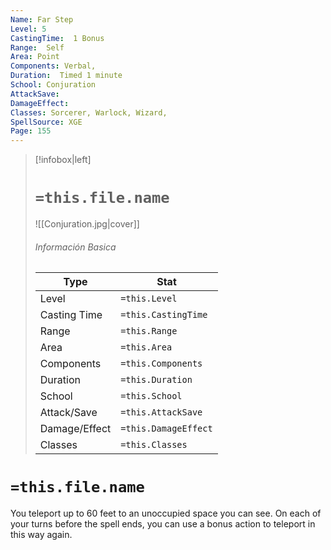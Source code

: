```yaml
---
Name: Far Step
Level: 5
CastingTime:  1 Bonus 
Range:  Self
Area: Point
Components: Verbal, 
Duration:  Timed 1 minute
School: Conjuration
AttackSave: 
DamageEffect: 
Classes: Sorcerer, Warlock, Wizard, 
SpellSource: XGE
Page: 155
---
```


>[!infobox|left]
># `=this.file.name`
>![[Conjuration.jpg|cover]]
> ###### Información Basica
> Type |  Stat |
> ---|---|
> Level | `=this.Level` |
> Casting Time | `=this.CastingTime` |
> Range | `=this.Range` |
> Area | `=this.Area` |
> Components | `=this.Components` |
> Duration | `=this.Duration` |
> School | `=this.School` |
> Attack/Save | `=this.AttackSave` |
> Damage/Effect | `=this.DamageEffect` |
> Classes | `=this.Classes` |

# `=this.file.name`
You teleport up to 60 feet to an unoccupied space you can see. On each of your turns before the spell ends, you can use a bonus action to teleport in this way again.



 


